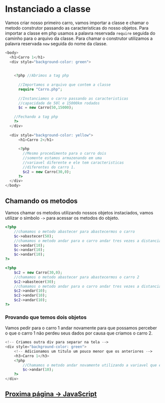 
# Instanciado a classe
Vamos criar nosso primeiro carro, vamos importar a classe e chamar o metodo construtor passando as caracteristicas do nosso objetos.
Para importar a classe em php usamos a palavra reservada `require` seguida do caminho para o arquivo da classe.
Para chamar o construtor utilizamos a palavra reservada `new` seguida do nome da classe.

```php
<body>
  <h1>Carro 1</h1>
  <div style="background-color: green">
    
    
    <?php //Abrimos a tag php
      
      //Importamos o arquivo que contem a classe
      require "Carro.php";
      
      //Instanciamos o carro passando as caracteristicas
      //capacidade de 50l e 15000km rodados
      $c = new Carro(50,15000);
    
    //Fechando a tag php
    ?>
  </div>
  
  <div style="background-color: yellow">
      <h1>Carro 2</h1>
      
      <?php 
        //Mesmo procedimento para o carro dois
        //somente estamos armazenando em uma
        //variavel diferente e ele tem caracteristicas
        //diferentes do carro 1.
        $c2 = new Carro(30,0);
      ?>
  </div>
</body>
```

## Chamando os metodos
Vamos chamar os metodos utilizando nossos objetos instaciados, vamos utilizar o simbolo `->` para acessar os metodos do objeto.

```php
<?php
    //chamamos o metodo abastecer para abastecermos o carro
    $c->abastecer(50);
    //chamamos o metodo andar para o carro andar tres vezes a distancia de 10km
    $c->andar(10);
    $c->andar(10);
    $c->andar(10);
?>

<?php 
    $c2 = new Carro(30,0);
    //chamamos o metodo abastecer para abastecermos o carro 2
    $c2->abastecer(30);
    //chamamos o metodo andar para o carro andar tres vezes a distancia de 10km
    $c2->andar(10);
    $c2->andar(10);
    $c2->andar(10);
?>
```


### Provando que temos dois objetos
Vamos pedir para o carro 1 andar novamente para que possamos perceber o que o carro 1 não perdeu seus dados por causa que criamos o carro 2.

```php
<!-- Criamos outra div para separar na tela -->
<div style="background-color: green">
    <!-- Adicionamos um titulo um pouco menor que os anteriores -->
    <h3>Carro 1</h3>
    <?php
        //Chamamos o metodo andar novamente utilizando a variavel que esta o carro 1
        $c->andar(10);
    ?>
</div>
```

## [Proxima página -> JavaScript](javascript.md)

